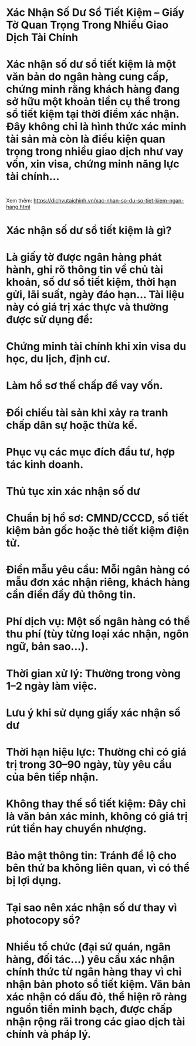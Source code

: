 # Xác Nhận Số Dư Sổ Tiết Kiệm – Giấy Tờ Quan Trọng Trong Nhiều Giao Dịch Tài Chính

# Xác nhận số dư sổ tiết kiệm là một văn bản do ngân hàng cung cấp, chứng minh rằng khách hàng đang sở hữu một khoản tiền cụ thể trong sổ tiết kiệm tại thời điểm xác nhận. Đây không chỉ là hình thức xác minh tài sản mà còn là điều kiện quan trọng trong nhiều giao dịch như vay vốn, xin visa, chứng minh năng lực tài chính…

# 
Xem thêm: https://dichvutaichinh.vn/xac-nhan-so-du-so-tiet-kiem-ngan-hang.html
# Xác nhận số dư sổ tiết kiệm là gì?

# Là giấy tờ được ngân hàng phát hành, ghi rõ thông tin về chủ tài khoản, số dư sổ tiết kiệm, thời hạn gửi, lãi suất, ngày đáo hạn... Tài liệu này có giá trị xác thực và thường được sử dụng để:

# 

# Chứng minh tài chính khi xin visa du học, du lịch, định cư.

# 

# Làm hồ sơ thế chấp để vay vốn.

# 

# Đối chiếu tài sản khi xảy ra tranh chấp dân sự hoặc thừa kế.

# 

# Phục vụ các mục đích đầu tư, hợp tác kinh doanh.

# 

# Thủ tục xin xác nhận số dư

# Chuẩn bị hồ sơ: CMND/CCCD, sổ tiết kiệm bản gốc hoặc thẻ tiết kiệm điện tử.

# 

# Điền mẫu yêu cầu: Mỗi ngân hàng có mẫu đơn xác nhận riêng, khách hàng cần điền đầy đủ thông tin.

# 

# Phí dịch vụ: Một số ngân hàng có thể thu phí (tùy từng loại xác nhận, ngôn ngữ, bản sao...).

# 

# Thời gian xử lý: Thường trong vòng 1–2 ngày làm việc.

# 

# Lưu ý khi sử dụng giấy xác nhận số dư

# Thời hạn hiệu lực: Thường chỉ có giá trị trong 30–90 ngày, tùy yêu cầu của bên tiếp nhận.

# 

# Không thay thế sổ tiết kiệm: Đây chỉ là văn bản xác minh, không có giá trị rút tiền hay chuyển nhượng.

# 

# Bảo mật thông tin: Tránh để lộ cho bên thứ ba không liên quan, vì có thể bị lợi dụng.

# 

# Tại sao nên xác nhận số dư thay vì photocopy sổ?

# Nhiều tổ chức (đại sứ quán, ngân hàng, đối tác...) yêu cầu xác nhận chính thức từ ngân hàng thay vì chỉ nhận bản photo sổ tiết kiệm. Văn bản xác nhận có dấu đỏ, thể hiện rõ ràng nguồn tiền minh bạch, được chấp nhận rộng rãi trong các giao dịch tài chính và pháp lý.


